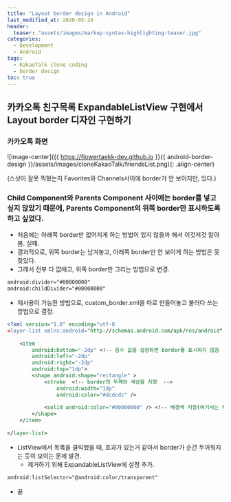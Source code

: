 ```yaml
---
title: "Layout border design in Android"
last_modified_at: 2020-05-24
header:
  teaser: "assets/images/markup-syntax-highlighting-teaser.jpg"
categories:
  - Development
  - Android
tags:
  - KakaoTalk clone coding
  - border design
toc: true
---
```


## 카카오톡 친구목록 ExpandableListView 구현에서 Layout border 디자인 구현하기

### 카카오톡 화면

![image-center]({{ https://flowertaekk-dev.github.io }}{{ android-border-design }}/assets/images/cloneKakaoTalk/friendsList.png){: .align-center}

  (스샷이 잘못 찍혔는지 Favorites와 Channels사이에 border가 안 보이지만, 있다.)
### Child Component와 Parents Component 사이에는 border를 넣고 싶지 않았기 때문에, Parents Component의 위쪽 border만 표시하도록 하고 싶었다.

  * 처음에는 아래쪽 border만 없어지게 하는 방법이 있지 않을까 해서 이것저것 알아봄. 실패.
  * 결과적으로, 위쪽 border는 남겨놓고, 아래쪽 border만 안 보이게 하는 방법은 못 찾았다.
  * 그래서 전부 다 없애고, 위쪽 border만 그리는 방법으로 변경.

```xml
android:divider="#00000000"
android:childDivider="#00000000"
```

  * 재사용이 가능한 방법으로, custom_border.xml을 따로 만들어놓고 불러다 쓰는 방법으로 결정.

```xml
<?xml version="1.0" encoding="utf-8
<layer-list xmlns:android="http://schemas.android.com/apk/res/android" >
    
    <item
        android:bottom="-2dp" <!-- 음수 값을 설정하면 border를 표시하지 않음  -->
        android:left="-2dp"
        android:right="-2dp"
        android:top="1dp">
        <shape android:shape="rectangle" >
            <stroke  <!-- border의 두께와 색상을 지정  -->
                android:width="1dp"
                android:color="#dcdcdc" />
                
            <solid android:color="#00000000" /> <!-- 배경색 지정(여기서는 투명으로)  -->
        </shape>
    </item>
     
</layer-list>
```

  * ListView에서 목록을 클릭했을 때, 효과가 있는거 같아서 border가 순간 두꺼워지는 듯이 보이는 문제 발견.
    * 제거하기 위해 ExpandableListView에 설정 추가.

```xml
android:listSelector="@android:color/transparent"
```

  * 끝 
